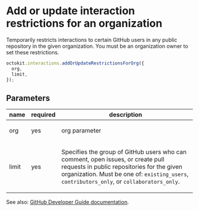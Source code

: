 # Add or update interaction restrictions for an organization

Temporarily restricts interactions to certain GitHub users in any public repository in the given organization. You must be an organization owner to set these restrictions.

```js
octokit.interactions.addOrUpdateRestrictionsForOrg({
  org,
  limit,
});
```

## Parameters

<table>
  <thead>
    <tr>
      <th>name</th>
      <th>required</th>
      <th>description</th>
    </tr>
  </thead>
  <tbody>
    <tr><td>org</td><td>yes</td><td>

org parameter

</td></tr>
<tr><td>limit</td><td>yes</td><td>

Specifies the group of GitHub users who can comment, open issues, or create pull requests in public repositories for the given organization. Must be one of: `existing_users`, `contributors_only`, or `collaborators_only`.

</td></tr>
  </tbody>
</table>

See also: [GitHub Developer Guide documentation](https://developer.github.com/v3/interactions/orgs/#add-or-update-interaction-restrictions-for-an-organization).
